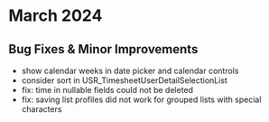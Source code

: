 # March 2024

## Bug Fixes & Minor Improvements

- show calendar weeks in date picker and calendar controls
- consider sort in USR_TimesheetUserDetailSelectionList
- fix: time in nullable fields could not be deleted
- fix: saving list profiles did not work for grouped lists with special characters